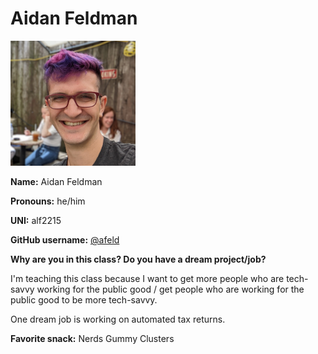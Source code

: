 # Aidan Feldman

<img src="../img/aidan.jpg" height="200"/>

**Name:** Aidan Feldman

**Pronouns:** he/him

**UNI:** alf2215

**GitHub username:** [@afeld](https://github.com/afeld)

**Why are you in this class? Do you have a dream project/job?**

I'm teaching this class because I want to get more people who are tech-savvy working for the public good / get people who are working for the public good to be more tech-savvy.

One dream job is working on automated tax returns.

**Favorite snack:** Nerds Gummy Clusters
